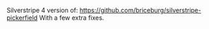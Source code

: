 Silverstripe 4 version of: https://github.com/briceburg/silverstripe-pickerfield
With a few extra fixes.
